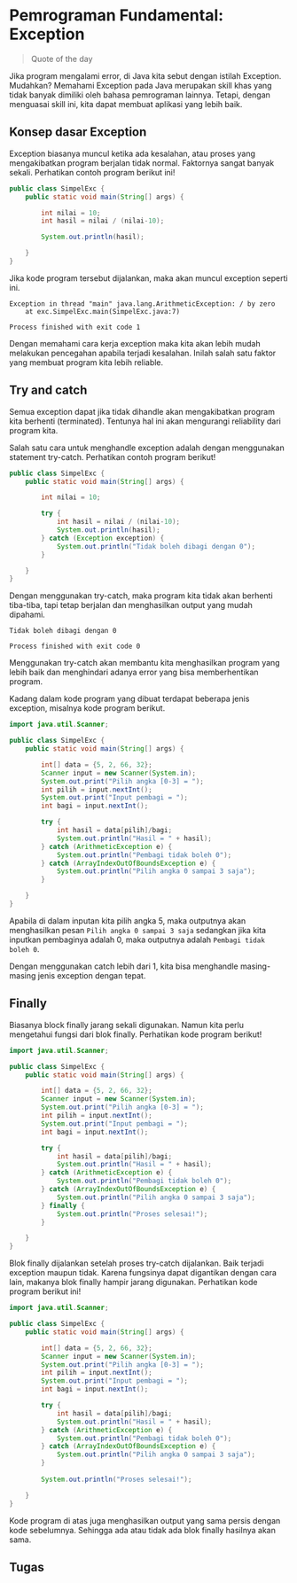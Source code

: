 # Pemrograman Fundamental: Exception

> Quote of the day

Jika program mengalami error, di Java kita sebut dengan istilah Exception. Mudahkan? Memahami Exception pada Java merupakan skill khas yang tidak banyak dimiliki oleh bahasa pemrograman lainnya. Tetapi, dengan menguasai skill ini, kita dapat membuat aplikasi yang lebih baik.

## Konsep dasar Exception

Exception biasanya muncul ketika ada kesalahan, atau proses yang mengakibatkan program berjalan tidak normal. Faktornya sangat banyak sekali. Perhatikan contoh program berikut ini!

```java
public class SimpelExc {
    public static void main(String[] args) {

        int nilai = 10;
        int hasil = nilai / (nilai-10);

        System.out.println(hasil);

    }
}

```

Jika kode program tersebut dijalankan, maka akan muncul exception seperti ini.

```shell
Exception in thread "main" java.lang.ArithmeticException: / by zero
	at exc.SimpelExc.main(SimpelExc.java:7)

Process finished with exit code 1
```

Dengan memahami cara kerja exception maka kita akan lebih mudah melakukan pencegahan apabila terjadi kesalahan. Inilah salah satu faktor yang membuat program kita lebih reliable.

## Try and catch

Semua exception dapat jika tidak dihandle akan mengakibatkan program kita berhenti (terminated). Tentunya hal ini akan mengurangi reliability dari program kita.

Salah satu cara untuk menghandle exception adalah dengan menggunakan statement try-catch. Perhatikan contoh program berikut!

```java
public class SimpelExc {
    public static void main(String[] args) {

        int nilai = 10;

        try {
            int hasil = nilai / (nilai-10);
            System.out.println(hasil);
        } catch (Exception exception) {
            System.out.println("Tidak boleh dibagi dengan 0");
        }

    }
}
```

Dengan menggunakan try-catch, maka program kita tidak akan berhenti tiba-tiba, tapi tetap berjalan dan menghasilkan output yang mudah dipahami.

```shell
Tidak boleh dibagi dengan 0

Process finished with exit code 0
```

Menggunakan try-catch akan membantu kita menghasilkan program yang lebih baik dan menghindari adanya error yang bisa memberhentikan program.

Kadang dalam kode program yang dibuat terdapat beberapa jenis exception, misalnya kode program berikut.

```java
import java.util.Scanner;

public class SimpelExc {
    public static void main(String[] args) {

        int[] data = {5, 2, 66, 32};
        Scanner input = new Scanner(System.in);
        System.out.print("Pilih angka [0-3] = ");
        int pilih = input.nextInt();
        System.out.print("Input pembagi = ");
        int bagi = input.nextInt();

        try {
            int hasil = data[pilih]/bagi;
            System.out.println("Hasil = " + hasil);
        } catch (ArithmeticException e) {
            System.out.println("Pembagi tidak boleh 0");
        } catch (ArrayIndexOutOfBoundsException e) {
            System.out.println("Pilih angka 0 sampai 3 saja");
        }

    }
}
```

Apabila di dalam inputan kita pilih angka 5, maka outputnya akan menghasilkan pesan `Pilih angka 0 sampai 3 saja` sedangkan jika kita inputkan pembaginya adalah 0, maka outputnya adalah `Pembagi tidak boleh 0`. 

Dengan menggunakan catch lebih dari 1, kita bisa menghandle masing-masing jenis exception dengan tepat. 

## Finally

Biasanya block finally jarang sekali digunakan. Namun kita perlu mengetahui fungsi dari blok finally. Perhatikan kode program berikut!

```java
import java.util.Scanner;

public class SimpelExc {
    public static void main(String[] args) {

        int[] data = {5, 2, 66, 32};
        Scanner input = new Scanner(System.in);
        System.out.print("Pilih angka [0-3] = ");
        int pilih = input.nextInt();
        System.out.print("Input pembagi = ");
        int bagi = input.nextInt();

        try {
            int hasil = data[pilih]/bagi;
            System.out.println("Hasil = " + hasil);
        } catch (ArithmeticException e) {
            System.out.println("Pembagi tidak boleh 0");
        } catch (ArrayIndexOutOfBoundsException e) {
            System.out.println("Pilih angka 0 sampai 3 saja");
        } finally {
            System.out.println("Proses selesai!");
        }

    }
}
```

Blok finally dijalankan setelah proses try-catch dijalankan. Baik terjadi exception maupun tidak. Karena fungsinya dapat digantikan dengan cara lain, makanya blok finally hampir jarang digunakan. Perhatikan kode program berikut ini!

```java
import java.util.Scanner;

public class SimpelExc {
    public static void main(String[] args) {

        int[] data = {5, 2, 66, 32};
        Scanner input = new Scanner(System.in);
        System.out.print("Pilih angka [0-3] = ");
        int pilih = input.nextInt();
        System.out.print("Input pembagi = ");
        int bagi = input.nextInt();

        try {
            int hasil = data[pilih]/bagi;
            System.out.println("Hasil = " + hasil);
        } catch (ArithmeticException e) {
            System.out.println("Pembagi tidak boleh 0");
        } catch (ArrayIndexOutOfBoundsException e) {
            System.out.println("Pilih angka 0 sampai 3 saja");
        } 
        
        System.out.println("Proses selesai!");

    }
}
```

Kode program di atas juga menghasilkan output yang sama persis dengan kode sebelumnya. Sehingga ada atau tidak ada blok finally hasilnya akan sama.

## Tugas